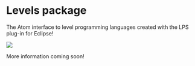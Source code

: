 # Levels package

The Atom interface to level programming languages created with the LPS plug-in
for Eclipse!

![](https://dl.dropboxusercontent.com/u/21612159/levels1.png)

More information coming soon!
